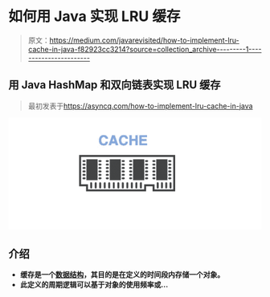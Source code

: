 # 如何用 Java 实现 LRU 缓存

> 原文：<https://medium.com/javarevisited/how-to-implement-lru-cache-in-java-f82923cc3214?source=collection_archive---------1----------------------->

## 用 Java HashMap 和双向链表实现 LRU 缓存

> 最初发表于<https://asyncq.com/how-to-implement-lru-cache-in-java>

**[![](img/6d17ebac82624e3cfc8ebfcfacf4b3e9.png)](https://javarevisited.blogspot.com/2020/05/fibonacci-series-in-java-8-with.html)**

## **介绍**

*   **缓存是一个[数据结构](/javarevisited/50-data-structure-and-algorithms-interview-questions-for-programmers-b4b1ac61f5b0)，其目的是在定义的时间段内存储一个对象。**
*   **此定义的周期逻辑可以基于对象的使用频率或…**
